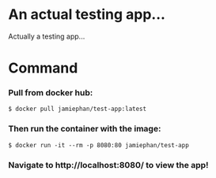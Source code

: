 # An actual testing app...

Actually a testing app...

# Command

### Pull from docker hub:

```shell
$ docker pull jamiephan/test-app:latest
```

### Then run the container with the image:

```shell
$ docker run -it --rm -p 8080:80 jamiephan/test-app
```

### Navigate to http://localhost:8080/ to view the app!
